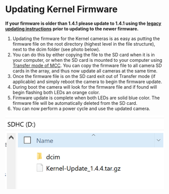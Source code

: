 # Updating Kernel Firmware

**If your firmware is older than 1.4.1 please update to 1.4.1 using the** [**legacy updating instructions**](legacy-kernel-firmware-update-procedure.md) **prior to updating to the newer firmware.**

1. Updating the firmware for the Kernel cameras is as easy as putting the firmware file on the root directory \(highest level in the file structure\), next to the dcim folder \(see photo below\).  
2. You can do this by either copying the file to the SD card when it is in your computer, or when the SD card is mounted to your computer using [Transfer mode of MCC](../mcc/transferring-media.md). You can copy the firmware file to all camera SD cards in the array, and thus now update all cameras at the same time.
3. Once the firmware file is on the SD card exit out of Transfer mode \(if applicable\) and simply reboot the camera to begin the firmware update.
4. During boot the camera will look for the firmware file and if found will begin flashing both LEDs an orange color.
5. Firmware update is complete when both LEDs are solid blue color. The firmware file will be automatically deleted from the SD card.
6. You can now perform a power cycle and use the updated camera.

![Copy Firmware File to SD Card&apos;s Main/Root Directory](../../../.gitbook/assets/kernel_firmware_sd_update.PNG)

